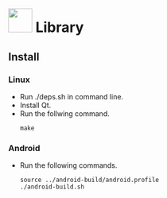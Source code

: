 <img src="img/g.png" width="48" height="48"> Library
===

## Install

### Linux
* Run ./deps.sh in command line.
* Install Qt.
* Run the follwing command.
  ```
  make
  ```

### Android
* Run the following commands.
  ```
  source ../android-build/android.profile
  ./android-build.sh
  ```
